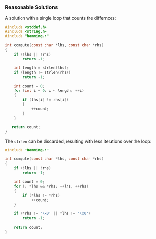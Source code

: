 ### Reasonable Solutions

A solution with a single loop that counts the differnces:

```c
#include <stddef.h>
#include <string.h>
#include "hamming.h"

int compute(const char *lhs, const char *rhs)
{
    if (!lhs || !rhs)
        return -1;
    
    int length = strlen(lhs);
    if (length != strlen(rhs))
        return -1;

    int count = 0;
    for (int i = 0; i < length; ++i)
    {
        if (lhs[i] != rhs[i])
        {
            ++count;
        }
    }
    
   return count;
}
```

The `strlen` can be discarded, resulting with less iterations over the loop:

```c
#include "hamming.h"

int compute(const char *lhs, const char *rhs)
{
    if (!lhs || !rhs)
        return -1;
    
    int count = 0;
    for (; *lhs && *rhs; ++lhs, ++rhs)
    {
        if (*lhs != *rhs)
            ++count;
    }

    if (*rhs != '\x0' || *lhs != '\x0')
        return -1;
    
    return count;
}
```
